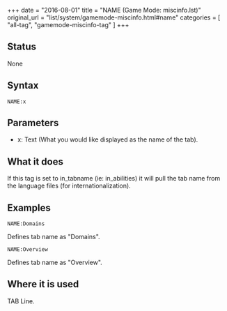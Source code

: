 +++
date = "2016-08-01"
title = "NAME (Game Mode: miscinfo.lst)"
original_url = "list/system/gamemode-miscinfo.html#name"
categories = [ "all-tag", "gamemode-miscinfo-tag" ]
+++

## Status

None

## Syntax

`NAME:x`

## Parameters

-   x: Text (What you would like displayed as the name
    of the tab).



What it does
------------

If this tag is set to in\_tabname (ie: in\_abilities) it will pull the
tab name from the language files (for internationalization).

Examples
--------

`NAME:Domains`

Defines tab name as "Domains".

`NAME:Overview`

Defines tab name as "Overview".

Where it is used
----------------

TAB Line.


